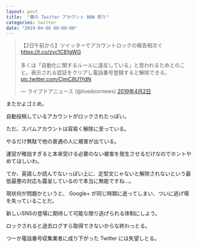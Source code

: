 ```yaml
---
layout: post
title:  "春の Twitter アカウント BAN 祭り"
categories: twitter
date: "2019-04-06 00:00:00"
---
```


<blockquote class="twitter-tweet" data-lang="ja"><p lang="ja" dir="ltr">【2日午前から】ツイッターでアカウントロックの報告相次ぐ<a href="https://t.co/zvc1C81gWG">https://t.co/zvc1C81gWG</a><br><br>多くは「自動化に関するルールに違反している」と思われるためとのこと。表示される認証をクリアし電話番号登録すると解除できる。 <a href="https://t.co/CjmC8U1YdN">pic.twitter.com/CjmC8U1YdN</a></p>&mdash; ライブドアニュース (@livedoornews) <a href="https://twitter.com/livedoornews/status/1112969148676505604?ref_src=twsrc%5Etfw">2019年4月2日</a></blockquote>
<script async src="https://platform.twitter.com/widgets.js" charset="utf-8"></script>


またかよゴミめ。


自動投稿しているアカウントがロックされたっぽい。


ただ、スパムアカウントは容易く解除に至っている。


やるだけ無駄で他の普通の人に被害が出ている。


運営が稚拙すぎると本来受ける必要のない被害を発生させるだけなのでホントやめてほしいわ。


てか、英語しか読んでないっぽい上に、定型文じゃないと解除されないという最低最悪の対応も露呈しているので本当に無能ですね...。


現状何が問題かというと、 Google+ が同じ時期に逝ってしまい、ついに逃げ場を失っていることだ。


新しいSNSの登場に期待して可能な限り逃げられる体制にしよう。


ロックされると過去ログすら取得できないからな終わっとる。


つーか電話番号収集業者に成り下がった Twitter には失望しとる。


